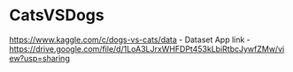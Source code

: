 # CatsVSDogs


https://www.kaggle.com/c/dogs-vs-cats/data  -  Dataset
App link - https://drive.google.com/file/d/1LoA3LJrxWHFDPt453kLbiRtbcJywfZMw/view?usp=sharing
